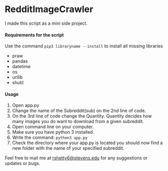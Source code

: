 # RedditImageCrawler

I made this script as a mini side project.


#### Requirements for the script

Use the command `pip3 libraryname --install` to install all missing libraries

- praw
- pandas
- datetime
- os
- urllib
- shutil

#### Usage

1. Open app.py
2. Change the name of the Subreddit(sub) on the 2nd line of code.
3. On the 3rd line of code change the Quantity. Quantity decides how many images you do want to download from a given subreddit.
4. Open command line on your computer.
5. Make sure you have python 3 installed.
6. Write the command: `python3 app.py`
7. Check the directory where your app.py is located you should now find a new folder with the name of your specified subreddit.

Feel free to mail me at rshetty6@stevens.edu for any suggestions or updates or bugs.
